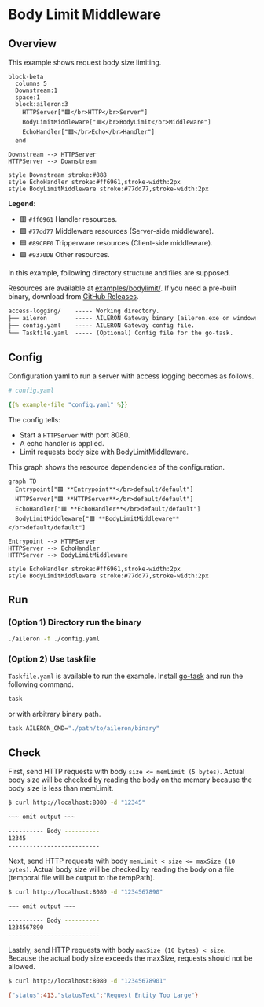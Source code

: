 # Body Limit Middleware

## Overview

This example shows request body size limiting.

```mermaid
block-beta
  columns 5
  Downstream:1
  space:1
  block:aileron:3
    HTTPServer["🟪</br>HTTP</br>Server"]
    BodyLimitMiddleware["🟩</br>BodyLimit</br>Middleware"]
    EchoHandler["🟥</br>Echo</br>Handler"]
  end

Downstream --> HTTPServer
HTTPServer --> Downstream

style Downstream stroke:#888
style EchoHandler stroke:#ff6961,stroke-width:2px
style BodyLimitMiddleware stroke:#77dd77,stroke-width:2px
```

**Legend**:

- 🟥 `#ff6961` Handler resources.
- 🟩 `#77dd77` Middleware resources (Server-side middleware).
- 🟦 `#89CFF0` Tripperware resources (Client-side middleware).
- 🟪 `#9370DB` Other resources.

In this example, following directory structure and files are supposed.

Resources are available at [examples/bodylimit/](https://github.com/aileron-gateway/aileron-gateway/tree/main/examples/bodylimit).
If you need a pre-built binary, download from [GitHub Releases](https://github.com/aileron-gateway/aileron-gateway/releases).

```txt
access-logging/    ----- Working directory.
├── aileron        ----- AILERON Gateway binary (aileron.exe on windows).
├── config.yaml    ----- AILERON Gateway config file.
└── Taskfile.yaml  ----- (Optional) Config file for the go-task.
```

## Config

Configuration yaml to run a server with access logging becomes as follows.

```yaml
# config.yaml

{{% example-file "config.yaml" %}}
```

The config tells:

- Start a `HTTPServer` with port 8080.
- A echo handler is applied.
- Limit requests body size with BodyLimitMiddleware.

This graph shows the resource dependencies of the configuration.

```mermaid
graph TD
  Entrypoint["🟪 **Entrypoint**</br>default/default"]
  HTTPServer["🟪 **HTTPServer**</br>default/default"]
  EchoHandler["🟥 **EchoHandler**</br>default/default"]
  BodyLimitMiddleware["🟩 **BodyLimitMiddleware**</br>default/default"]

Entrypoint --> HTTPServer
HTTPServer --> EchoHandler
HTTPServer --> BodyLimitMiddleware

style EchoHandler stroke:#ff6961,stroke-width:2px
style BodyLimitMiddleware stroke:#77dd77,stroke-width:2px
```

## Run

### (Option 1) Directory run the binary

```bash
./aileron -f ./config.yaml
```

### (Option 2) Use taskfile

`Taskfile.yaml` is available to run the example.
Install [go-task](https://taskfile.dev/) and run the following command.

```bash
task
```

or with arbitrary binary path.

```bash
task AILERON_CMD="./path/to/aileron/binary"
```

## Check

First, send HTTP requests with body `size <= memLimit (5 bytes)`.
Actual body size will be checked by reading the body on the memory because the body size is less than memLimit.

```bash
$ curl http://localhost:8080 -d "12345"

~~~ omit output ~~~

---------- Body ----------
12345
--------------------------
```

Next, send HTTP requests with body `memLimit < size <= maxSize (10 bytes)`.
Actual body size will be checked by reading the body on a file (temporal file will be output to the tempPath).

```bash
$ curl http://localhost:8080 -d "1234567890"

~~~ omit output ~~~

---------- Body ----------
1234567890
--------------------------
```

Lastrly, send HTTP requests with body `maxSize (10 bytes) < size`.
Because the actual body size exceeds the maxSize, requests should not be allowed.

```bash
$ curl http://localhost:8080 -d "12345678901"

{"status":413,"statusText":"Request Entity Too Large"}
```

